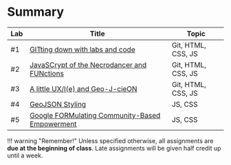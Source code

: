 # Summary

|Lab|Title|Topic|
|----|-----|-----|
|#1|[GITting down with labs and code](week1/index.md)|Git, HTML, CSS, JS|
|#2|[JavaSCrypt of the Necrodancer and FUNctions](week2/index.md)|Git, HTML, CSS, JS|
|#3|[A little UX/I(e) and Geo-J-cieON](week3/index.md)|Git, HTML, CSS, JS|
|#4|[GeoJSON Styling](week4/index.md)|JS, CSS|
|#5|[Google FORMulating Community-Based Empowerment](week5/index.md)|JS, CSS|

!!! warning "Remember!"
    Unless specified otherwise, all assignments are **due at the beginning of class**. Late assignments will be given half credit up until a week.
